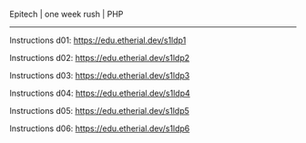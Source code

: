 Epitech | one week rush | PHP

---------------------------------------------------

Instructions d01: https://edu.etherial.dev/s1ldp1 

Instructions d02: https://edu.etherial.dev/s1ldp2 

Instructions d03: https://edu.etherial.dev/s1ldp3 

Instructions d04: https://edu.etherial.dev/s1ldp4

Instructions d05: https://edu.etherial.dev/s1ldp5 

Instructions d06: https://edu.etherial.dev/s1ldp6






